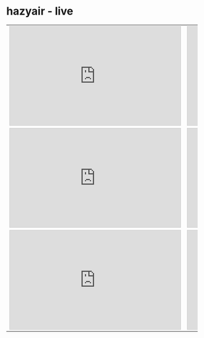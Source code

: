 # hazyair - live

<table>
<tr>
<td>
<iframe width="450" height="260" style="border: 1px solid #cccccc;" src="https://thingspeak.com/channels/418257/charts/1?bgcolor=%23ffffff&color=%23d62020&dynamic=true&results=8000&title=PM1.0+concentration&type=line&yaxis=%C2%B5g%2Fm%5E3"></iframe>
</td><td>
<iframe width="450" height="260" style="border: 1px solid #cccccc;" src="https://thingspeak.com/channels/418257/charts/2?bgcolor=%23ffffff&color=%23d62020&dynamic=true&results=8000&title=PM2.5+concentration&type=line&yaxis=%C2%B5g%2Fm%5E3"></iframe>
</tr>
<tr>
<td>
<iframe width="450" height="260" style="border: 1px solid #cccccc;" src="https://thingspeak.com/channels/418257/charts/3?bgcolor=%23ffffff&color=%23d62020&dynamic=true&results=8000&title=PM10+concentration&type=line&yaxis=%C2%B5g%2Fm%5E3"></iframe>
</td><td>
<iframe width="450" height="260" style="border: 1px solid #cccccc;" src="https://thingspeak.com/channels/418257/charts/4?bgcolor=%23ffffff&color=%23d62020&dynamic=true&results=8000&title=Inside+Temperature&type=line&yaxis=%C2%B0C"></iframe>
</td>
</tr>
<tr>
<td>
<iframe width="450" height="260" style="border: 1px solid #cccccc;" src="https://thingspeak.com/channels/418257/charts/5?bgcolor=%23ffffff&color=%23d62020&dynamic=true&results=8000&title=Inside+Pressure&type=line&yaxis=hPa"></iframe>
</td><td>
<iframe width="450" height="260" style="border: 1px solid #cccccc;" src="https://thingspeak.com/channels/418257/charts/6?bgcolor=%23ffffff&color=%23d62020&dynamic=true&results=8000&title=Inside+Humidity&type=line&yaxis=%25"></iframe>
</td>
</tr>
<table>
